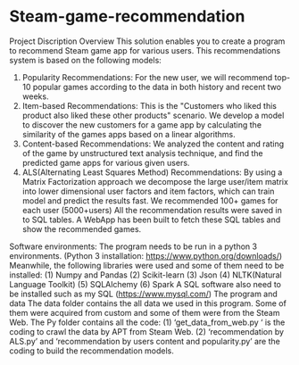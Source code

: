 # Steam-game-recommendation
Project Discription
Overview
This solution enables you to create a program to recommend Steam game app for various users. This recommendations system is based on the following models:
1.	Popularity Recommendations: For the new user, we will recommend top-10 popular games according to the data in both history and recent two weeks. 
2.	Item-based Recommendations: This is the "Customers who liked this product also liked these other products" scenario. We develop a model to discover the new customers for a game app by calculating the similarity of the games apps based on a linear algorithms.
3.	Content-based Recommendations: We analyzed the content and rating of the game by unstructured text analysis technique, and find the predicted game apps for various given users.
4.	ALS(Alternating Least Squares Method) Recommendations: By using a Matrix Factorization approach we decompose the large user/item matrix into lower dimensional user factors and item factors, which can train model and predict the results fast. We recommended 100+ games for each user (5000+users) 
All the recommendation results were saved in to SQL tables.  A WebApp has been built to fetch these SQL tables and show the recommended games. 
 
Software environments:
The program needs to be run in a python 3 environments. (Python 3 installation: https://www.python.org/downloads/)  
Meanwhile, the following libraries were used and some of them need to be installed:
(1)	Numpy and Pandas
(2)	Scikit-learn
(3)	Json
(4)	NLTK(Natural Language Toolkit)
(5)	SQLAlchemy
(6)	Spark
A SQL software also need to be installed such as my SQL (https://www.mysql.com/)
The program and data
The data folder contains the all data we used in this program. Some of them were acquired from custom and some of them were from the Steam Web. 
The Py folder contains all the code: 
(1)	‘get_data_from_web.py ‘ is the coding to crawl the data by APT from Steam Web.
(2)	‘recommendation by ALS.py’ and ‘recommendation by users content and popularity.py’ are the coding to build the recommendation models. 
